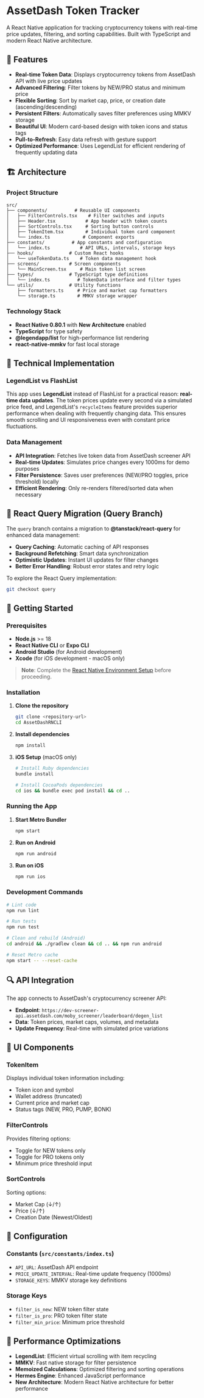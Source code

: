 # AssetDash Token Tracker

A React Native application for tracking cryptocurrency tokens with real-time price updates, filtering, and sorting capabilities. Built with TypeScript and modern React Native architecture.

## 🚀 Features

- **Real-time Token Data**: Displays cryptocurrency tokens from AssetDash API with live price updates
- **Advanced Filtering**: Filter tokens by NEW/PRO status and minimum price
- **Flexible Sorting**: Sort by market cap, price, or creation date (ascending/descending)
- **Persistent Filters**: Automatically saves filter preferences using MMKV storage
- **Beautiful UI**: Modern card-based design with token icons and status tags
- **Pull-to-Refresh**: Easy data refresh with gesture support
- **Optimized Performance**: Uses LegendList for efficient rendering of frequently updating data

## 🏗️ Architecture

### Project Structure

```
src/
├── components/          # Reusable UI components
│   ├── FilterControls.tsx    # Filter switches and inputs
│   ├── Header.tsx           # App header with token counts
│   ├── SortControls.tsx     # Sorting button controls
│   ├── TokenItem.tsx        # Individual token card component
│   └── index.ts            # Component exports
├── constants/          # App constants and configuration
│   └── index.ts           # API URLs, intervals, storage keys
├── hooks/             # Custom React hooks
│   └── useTokenData.ts    # Token data management hook
├── screens/           # Screen components
│   └── MainScreen.tsx     # Main token list screen
├── types/             # TypeScript type definitions
│   └── index.ts          # TokenData interface and filter types
└── utils/             # Utility functions
    ├── formatters.ts     # Price and market cap formatters
    └── storage.ts        # MMKV storage wrapper
```

### Technology Stack

- **React Native 0.80.1** with **New Architecture** enabled
- **TypeScript** for type safety
- **@legendapp/list** for high-performance list rendering
- **react-native-mmkv** for fast local storage

## 🔧 Technical Implementation

### LegendList vs FlashList

This app uses **LegendList** instead of FlashList for a practical reason: **real-time data updates**. The token prices update every second via a simulated price feed, and LegendList's `recycleItems` feature provides superior performance when dealing with frequently changing data. This ensures smooth scrolling and UI responsiveness even with constant price fluctuations.

### Data Management

- **API Integration**: Fetches live token data from AssetDash screener API
- **Real-time Updates**: Simulates price changes every 1000ms for demo purposes
- **Filter Persistence**: Saves user preferences (NEW/PRO toggles, price threshold) locally
- **Efficient Rendering**: Only re-renders filtered/sorted data when necessary

## 🚧 React Query Migration (Query Branch)

The `query` branch contains a migration to **@tanstack/react-query** for enhanced data management:

- **Query Caching**: Automatic caching of API responses
- **Background Refetching**: Smart data synchronization
- **Optimistic Updates**: Instant UI updates for filter changes
- **Better Error Handling**: Robust error states and retry logic

To explore the React Query implementation:

```bash
git checkout query
```

## 📱 Getting Started

### Prerequisites

- **Node.js** >= 18
- **React Native CLI** or **Expo CLI**
- **Android Studio** (for Android development)
- **Xcode** (for iOS development - macOS only)

> **Note**: Complete the [React Native Environment Setup](https://reactnative.dev/docs/set-up-your-environment) before proceeding.

### Installation

1. **Clone the repository**

   ```bash
   git clone <repository-url>
   cd AssetDashRNCLI
   ```

2. **Install dependencies**

   ```bash
   npm install
   ```

3. **iOS Setup** (macOS only)

   ```bash
   # Install Ruby dependencies
   bundle install

   # Install CocoaPods dependencies
   cd ios && bundle exec pod install && cd ..
   ```

### Running the App

1. **Start Metro Bundler**

   ```bash
   npm start
   ```

2. **Run on Android**

   ```bash
   npm run android
   ```

3. **Run on iOS**
   ```bash
   npm run ios
   ```

### Development Commands

```bash
# Lint code
npm run lint

# Run tests
npm run test

# Clean and rebuild (Android)
cd android && ./gradlew clean && cd .. && npm run android

# Reset Metro cache
npm start -- --reset-cache
```

## 🔍 API Integration

The app connects to AssetDash's cryptocurrency screener API:

- **Endpoint**: `https://dev-screener-api.assetdash.com/moby_screener/leaderboard/degen_list`
- **Data**: Token prices, market caps, volumes, and metadata
- **Update Frequency**: Real-time with simulated price variations

## 🎨 UI Components

### TokenItem

Displays individual token information including:

- Token icon and symbol
- Wallet address (truncated)
- Current price and market cap
- Status tags (NEW, PRO, PUMP, BONK)

### FilterControls

Provides filtering options:

- Toggle for NEW tokens only
- Toggle for PRO tokens only
- Minimum price threshold input

### SortControls

Sorting options:

- Market Cap (↓/↑)
- Price (↓/↑)
- Creation Date (Newest/Oldest)

## 🔧 Configuration

### Constants (`src/constants/index.ts`)

- `API_URL`: AssetDash API endpoint
- `PRICE_UPDATE_INTERVAL`: Real-time update frequency (1000ms)
- `STORAGE_KEYS`: MMKV storage key definitions

### Storage Keys

- `filter_is_new`: NEW token filter state
- `filter_is_pro`: PRO token filter state
- `filter_min_price`: Minimum price threshold

## 🚀 Performance Optimizations

- **LegendList**: Efficient virtual scrolling with item recycling
- **MMKV**: Fast native storage for filter persistence
- **Memoized Calculations**: Optimized filtering and sorting operations
- **Hermes Engine**: Enhanced JavaScript performance
- **New Architecture**: Modern React Native architecture for better performance
